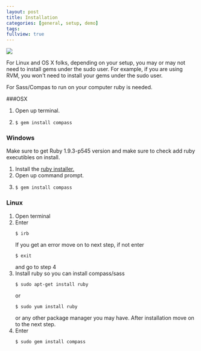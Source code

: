 ```yaml
---
layout: post
title: Installation
categories: [general, setup, demo]
tags:
fullview: true
---
```

<img class="gob-dance" src="{{ site.baseurl }}/assets/media/gob-car-dance.gif"/>
<p>For Linux and OS X folks, depending on your setup, you may or may not need to install gems under the sudo user. For example, if you are using RVM, you won't need to install your gems under the sudo user.</p>

<p>For Sass/Compas to run on your computer ruby is needed.</p>

###OSX
<ol>
  <li>Open up terminal.</li>
  <li><pre><code>$ gem install compass</code></pre></li>
</ol>

<h3>Windows</h3>
<p>Make sure to get Ruby 1.9.3-p545 version and
make sure to check add ruby executibles on install.</p>
<ol>
  <li>Install the <a href="http://rubyinstaller.org/" target="_none">ruby installer.</a>
  </li>
  <li>Open up command prompt.</li>
  <li><pre><code>$ gem install compass</code></pre></li>
</ol>



<h3>Linux</h3>

<ol>
  <li>Open terminal</li>
  <li>Enter <pre><code>$ irb</code></pre> If you get an error move on to next step, if not enter <pre><code>$ exit</code></pre> and go to step 4</li>
  <li>Install ruby so you can install compass/sass <pre><code>$ sudo apt-get install ruby</code></pre>or
<pre><code>$ sudo yum install ruby</code></pre> or any other package manager you may have. After installation move on to the next step.
  </li>
  <li>Enter <pre><code>$ sudo gem install compass</code></pre></li>
</ol>
